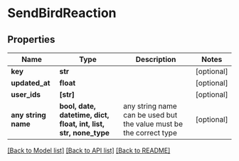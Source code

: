 # SendBirdReaction


## Properties
Name | Type | Description | Notes
------------ | ------------- | ------------- | -------------
**key** | **str** |  | [optional] 
**updated_at** | **float** |  | [optional] 
**user_ids** | **[str]** |  | [optional] 
**any string name** | **bool, date, datetime, dict, float, int, list, str, none_type** | any string name can be used but the value must be the correct type | [optional]

[[Back to Model list]](../README.md#documentation-for-models) [[Back to API list]](../README.md#documentation-for-api-endpoints) [[Back to README]](../README.md)


